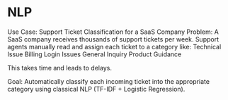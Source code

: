 # NLP
Use Case: Support Ticket Classification for a SaaS Company
Problem:
A SaaS company receives thousands of support tickets per week. Support agents manually read and assign each ticket to a category like:
  Technical Issue
  Billing
  Login Issues
  General Inquiry
  Product Guidance

This takes time and leads to delays.

Goal:
Automatically classify each incoming ticket into the appropriate category using classical NLP (TF-IDF + Logistic Regression).
